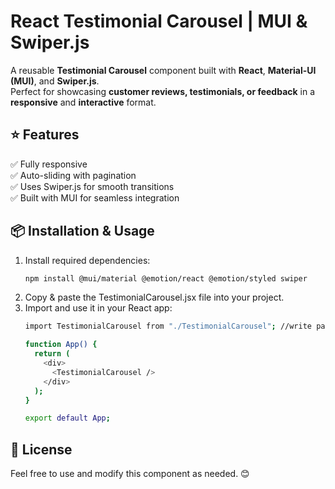 # React Testimonial Carousel | MUI & Swiper.js  

A reusable **Testimonial Carousel** component built with **React**, **Material-UI (MUI)**, and **Swiper.js**.  
Perfect for showcasing **customer reviews, testimonials, or feedback** in a **responsive** and **interactive** format.  

## ⭐ Features  
✅ Fully responsive  
✅ Auto-sliding with pagination  
✅ Uses Swiper.js for smooth transitions  
✅ Built with MUI for seamless integration  

## 📦 Installation & Usage  
1. Install required dependencies:  
   ```sh
   npm install @mui/material @emotion/react @emotion/styled swiper
   ```
2. Copy & paste the TestimonialCarousel.jsx file into your project.
3. Import and use it in your React app:
   ```sh
   import TestimonialCarousel from "./TestimonialCarousel"; //write path accordingly 

   function App() {
     return (
       <div>
         <TestimonialCarousel />
       </div>
     );
   }
   
   export default App;
   ```
## 📜 License
Feel free to use and modify this component as needed. 😊
